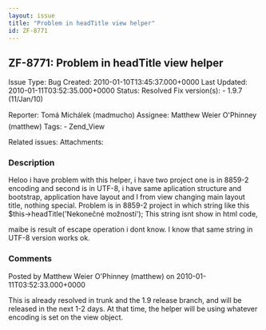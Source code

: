 ```yaml
---
layout: issue
title: "Problem in headTitle view helper"
id: ZF-8771
---
```


ZF-8771: Problem in headTitle view helper
-----------------------------------------

 Issue Type: Bug Created: 2010-01-10T13:45:37.000+0000 Last Updated: 2010-01-11T03:52:35.000+0000 Status: Resolved Fix version(s): - 1.9.7 (11/Jan/10)
 
 Reporter:  Tomá&#154; Michálek (madmucho)  Assignee:  Matthew Weier O'Phinney (matthew)  Tags: - Zend\_View
 
 Related issues: 
 Attachments: 
### Description

Heloo i have problem with this helper, i have two project one is in 8859-2 encoding and second is in UTF-8, i have same aplication structure and bootstrap, application have layout and I from view changing main layout title, nothing special. Problem is in 8859-2 project in which string like this $this->headTitle('Nekonečné možnosti'); This string isnt show in html code,

 maibe is result of escape operation i dont know. I know that same string in UTF-8 version works ok. 

 

### Comments

Posted by Matthew Weier O'Phinney (matthew) on 2010-01-11T03:52:33.000+0000

This is already resolved in trunk and the 1.9 release branch, and will be released in the next 1-2 days. At that time, the helper will be using whatever encoding is set on the view object.

 

 